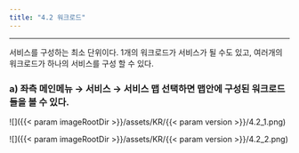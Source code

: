 ```yaml
---
title: "4.2 워크로드"
---
```


---
서비스를 구성하는 최소 단위이다. 1개의 워크로드가 서비스가 될 수도 있고, 여러개의 워크로드가 하나의 서비스를 구성 할 수 있다.

### a\) 좌측 메인메뉴 → 서비스 → 서비스 맵 선택하면 맵안에 구성된 워크로드들을 볼 수 있다.
![]({{< param imageRootDir >}}/assets/KR/{{< param version >}}/4.2_1.png)

![]({{< param imageRootDir >}}/assets/KR/{{< param version >}}/4.2_2.png)
